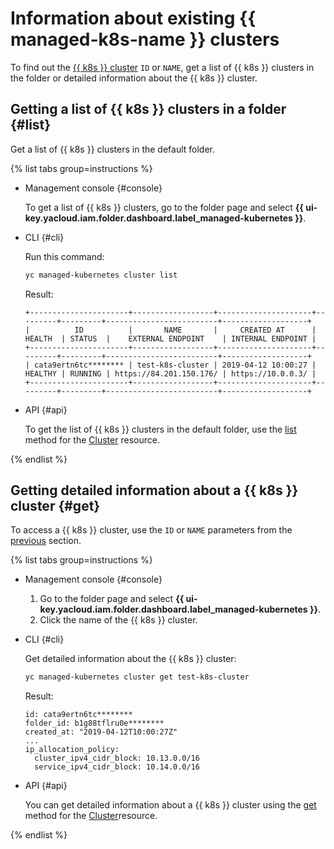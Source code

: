 # Information about existing {{ managed-k8s-name }} clusters

To find out the [{{ k8s }} cluster](../../concepts/index.md#kubernetes-cluster) `ID` or `NAME`, get a list of {{ k8s }} clusters in the folder or detailed information about the {{ k8s }} cluster.

## Getting a list of {{ k8s }} clusters in a folder {#list}

Get a list of {{ k8s }} clusters in the default folder.

{% list tabs group=instructions %}

- Management console {#console}

   To get a list of {{ k8s }} clusters, go to the folder page and select **{{ ui-key.yacloud.iam.folder.dashboard.label_managed-kubernetes }}**.

- CLI {#cli}

   Run this command:

   ```bash
   yc managed-kubernetes cluster list
   ```

   Result:

   ```text
   +----------------------+------------------+---------------------+---------+---------+-------------------------+-------------------+
   |          ID          |       NAME       |     CREATED AT      | HEALTH  | STATUS  |    EXTERNAL ENDPOINT    | INTERNAL ENDPOINT |
   +----------------------+------------------+---------------------+---------+---------+-------------------------+-------------------+
   | cata9ertn6tc******** | test-k8s-cluster | 2019-04-12 10:00:27 | HEALTHY | RUNNING | https://84.201.150.176/ | https://10.0.0.3/ |
   +----------------------+------------------+---------------------+---------+---------+-------------------------+-------------------+
   ```

- API {#api}

   To get the list of {{ k8s }} clusters in the default folder, use the [list](../../managed-kubernetes/api-ref/Cluster/list.md) method for the [Cluster](../../managed-kubernetes/api-ref/Cluster/) resource.

{% endlist %}

## Getting detailed information about a {{ k8s }} cluster {#get}

To access a {{ k8s }} cluster, use the `ID` or `NAME` parameters from the [previous](kubernetes-cluster-list.md#list) section.

{% list tabs group=instructions %}

- Management console {#console}

   1. Go to the folder page and select **{{ ui-key.yacloud.iam.folder.dashboard.label_managed-kubernetes }}**.
   1. Click the name of the {{ k8s }} cluster.

- CLI {#cli}

   Get detailed information about the {{ k8s }} cluster:

   ```bash
   yc managed-kubernetes cluster get test-k8s-cluster
   ```

   Result:

   ```text
   id: cata9ertn6tc********
   folder_id: b1g88tflru0e********
   created_at: "2019-04-12T10:00:27Z"
   ...
   ip_allocation_policy:
     cluster_ipv4_cidr_block: 10.13.0.0/16
     service_ipv4_cidr_block: 10.14.0.0/16
   ```

- API {#api}

   You can get detailed information about a {{ k8s }} cluster using the [get](../../managed-kubernetes/api-ref/Cluster/get.md) method for the [Cluster](../../managed-kubernetes/api-ref/Cluster/)resource.

{% endlist %}